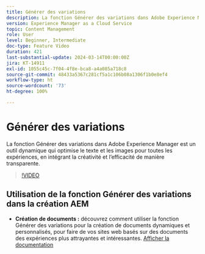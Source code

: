 ```yaml
---
title: Générer des variations
description: La fonction Générer des variations dans Adobe Experience Manager optimise le texte et les images pour toutes les expériences.
version: Experience Manager as a Cloud Service
topic: Content Management
role: User
level: Beginner, Intermediate
doc-type: Feature Video
duration: 421
last-substantial-update: 2024-03-14T00:00:00Z
jira: KT-14911
exl-id: 1055c45c-7f04-4f8e-bca8-a4a085a718c8
source-git-commit: 48433a5367c281cf5a1c106b08a1306f1b0e8ef4
workflow-type: ht
source-wordcount: '73'
ht-degree: 100%

---
```


# Générer des variations

La fonction Générer des variations dans Adobe Experience Manager est un outil dynamique qui optimise le texte et les images pour toutes les expériences, en intégrant la créativité et l’efficacité de manière transparente.

>[!VIDEO](https://video.tv.adobe.com/v/3427946/?learn=on)

## Utilisation de la fonction Générer des variations dans la création AEM

+ __Création de documents :__ découvrez comment utiliser la fonction Générer des variations pour la création de documents dynamiques et personnalisés, pour faire de vos sites web basés sur des documents des expériences plus attrayantes et intéressantes. [Afficher la documentation](https://www.aem.live/docs/sidekick-generate-variations)
